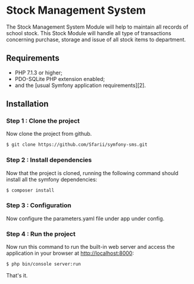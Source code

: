 Stock Management System
========================

The Stock Management System Module will help to maintain all records of school stock. This Stock Module will handle all type of transactions concerning purchase, storage and issue of all stock items to department.

Requirements
------------

  * PHP 7.1.3 or higher;
  * PDO-SQLite PHP extension enabled;
  * and the [usual Symfony application requirements][2].

Installation
------------

### Step 1 : Clone the project

Now clone the project from github.

```bash
$ git clone https://github.com/Sfarii/symfony-sms.git
```

### Step 2 : Install dependencies

Now that the project is cloned, running the following command should install all the symfony dependencies:

```bash
$ composer install
```

### Step 3 : Configuration

Now configure the parameters.yaml file under app under config.

### Step 4 : Run the project

Now run this command to run the built-in web server and access the application in your browser at <http://localhost:8000>:

```bash
$ php bin/console server:run
```

That's it.
